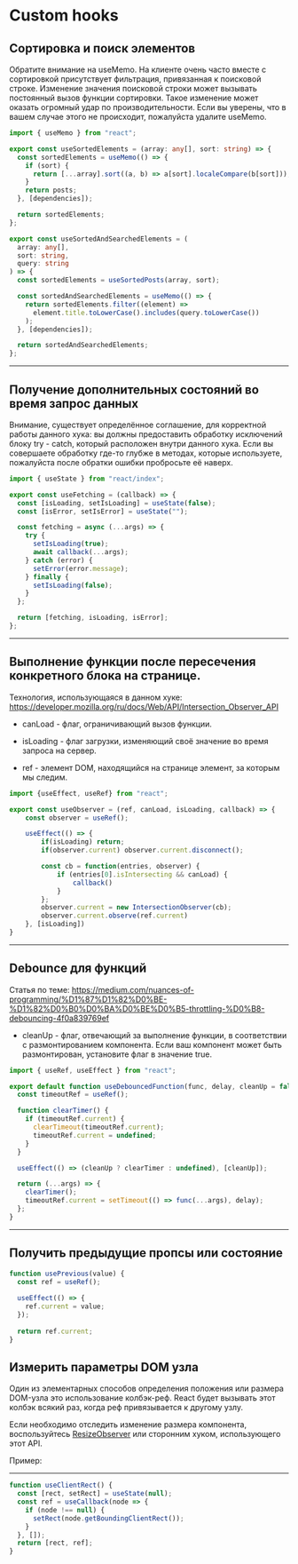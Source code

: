 # Custom hooks

## Сортировка и поиск элементов

Обратите внимание на useMemo. 
На клиенте очень часто вместе с сортировкой присутствует фильтрация, привязанная к поисковой строке. 
Изменение значения поисковой строки может вызывать постоянный вызов функции сортировки. 
Такое изменение может оказать огромный удар по производительности. 
Если вы уверены, что в вашем случае этого не происходит, пожалуйста удалите useMemo.

```ts
import { useMemo } from "react";

export const useSortedElements = (array: any[], sort: string) => {
  const sortedElements = useMemo(() => {
    if (sort) {
      return [...array].sort((a, b) => a[sort].localeCompare(b[sort]));
    }
    return posts;
  }, [dependencies]);

  return sortedElements;
};

export const useSortedAndSearchedElements = (
  array: any[],
  sort: string,
  query: string
) => {
  const sortedElements = useSortedPosts(array, sort);

  const sortedAndSearchedElements = useMemo(() => {
    return sortedElements.filter((element) =>
      element.title.toLowerCase().includes(query.toLowerCase())
    );
  }, [dependencies]);

  return sortedAndSearchedElements;
};
```

---

## Получение дополнительных состояний во время запрос данных

Внимание, существует определённое соглашение, для корректной работы данного хука:
вы должны предоставить обработку исключений блоку try - catch, который расположен внутри данного хука.
Если вы совершаете обработку где-то глубже в методах, которые используете, пожалуйста после обратки ошибки пробросьте её наверх.

```javascript
import { useState } from "react/index";

export const useFetching = (callback) => {
  const [isLoading, setIsLoading] = useState(false);
  const [isError, setIsError] = useState("");

  const fetching = async (...args) => {
    try {
      setIsLoading(true);
      await callback(...args);
    } catch (error) {
      setError(error.message);
    } finally {
      setIsLoading(false);
    }
  };

  return [fetching, isLoading, isError];
};
```

---

## Выполнение функции после пересечения конкретного блока на странице. 

Технология, использующаяся в данном хуке: <https://developer.mozilla.org/ru/docs/Web/API/Intersection_Observer_API>

- canLoad - флаг, ограничивающий вызов функции.

- isLoading - флаг загрузки, изменяющий своё значение во время запроса на сервер.

- ref - элемент DOM, находящийся на странице элемент, за которым мы следим.

```javascript
import {useEffect, useRef} from "react";

export const useObserver = (ref, canLoad, isLoading, callback) => {
    const observer = useRef();

    useEffect(() => {
        if(isLoading) return;
        if(observer.current) observer.current.disconnect();

        const cb = function(entries, observer) {
            if (entries[0].isIntersecting && canLoad) {
                callback()
            }
        };
        observer.current = new IntersectionObserver(cb);
        observer.current.observe(ref.current)
    }, [isLoading])
}
```

---

## Debounce для функций

Статья по теме: 
<https://medium.com/nuances-of-programming/%D1%87%D1%82%D0%BE-%D1%82%D0%B0%D0%BA%D0%BE%D0%B5-throttling-%D0%B8-debouncing-4f0a839769ef>

- cleanUp - флаг, отвечающий за выполнение функции, в соответствии с размонтированием компонента. 
Если ваш компонент может быть размонтирован, установите флаг в значение true.

```javascript
import { useRef, useEffect } from "react";

export default function useDebouncedFunction(func, delay, cleanUp = false) {
  const timeoutRef = useRef();

  function clearTimer() {
    if (timeoutRef.current) {
      clearTimeout(timeoutRef.current);
      timeoutRef.current = undefined;
    }
  }

  useEffect(() => (cleanUp ? clearTimer : undefined), [cleanUp]);

  return (...args) => {
    clearTimer();
    timeoutRef.current = setTimeout(() => func(...args), delay);
  };
}
```

---

## Получить предыдущие пропсы или состояние

```jsx
function usePrevious(value) {
  const ref = useRef();
  
  useEffect(() => {
    ref.current = value;
  });
  
  return ref.current;
}
```

## Измерить параметры DOM узла

Один из элементарных способов определения положения или размера DOM-узла это использование колбэк-реф.
React будет вызывать этот колбэк всякий раз, когда реф привязывается к другому узлу. 

Если необходимо отследить изменение размера компонента, 
воспользуйтесь [ResizeObserver](https://developer.mozilla.org/en-US/docs/Web/API/ResizeObserver) или сторонним хуком, 
использующего этот API.

Пример:

---

```jsx
function useClientRect() {
  const [rect, setRect] = useState(null);
  const ref = useCallback(node => {
    if (node !== null) {
      setRect(node.getBoundingClientRect());
    }
  }, []);
  return [rect, ref];
}
```
